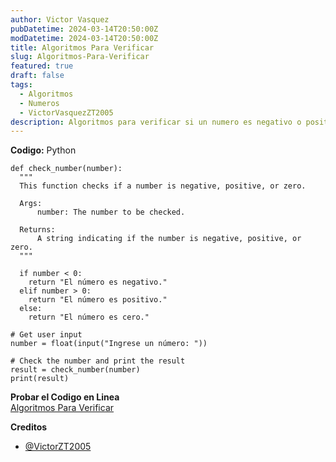 ```yaml
---
author: Victor Vasquez
pubDatetime: 2024-03-14T20:50:00Z
modDatetime: 2024-03-14T20:50:00Z
title: Algoritmos Para Verificar
slug: Algoritmos-Para-Verificar
featured: true
draft: false
tags:
  - Algoritmos
  - Numeros
  - VictorVasquezZT2005
description: Algoritmos para verificar si un numero es negativo o positivo
---
```

<strong>Codigo:</strong> Python
```
def check_number(number):
  """
  This function checks if a number is negative, positive, or zero.

  Args:
      number: The number to be checked.

  Returns:
      A string indicating if the number is negative, positive, or zero.
  """

  if number < 0:
    return "El número es negativo."
  elif number > 0:
    return "El número es positivo."
  else:
    return "El número es cero."

# Get user input
number = float(input("Ingrese un número: "))

# Check the number and print the result
result = check_number(number)
print(result)
```
<strong>Probar el Codigo en Linea</strong><br>
<a href="https://programiz.pro/ide/python/PS25VBMFU9?utm_source=python_playground-shared-project-link">Algoritmos Para Verificar</a>

<strong>Creditos</strong>
- <a href="https://t.me/VictorZT2005">@VictorZT2005</a>
